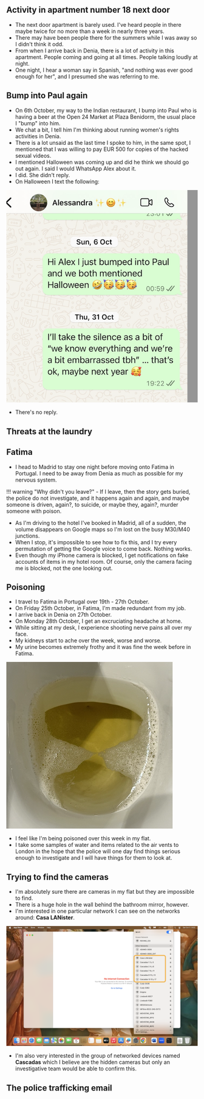 ## Activity in apartment number 18 next door

- The next door apartment is barely used. I've heard people in there maybe twice for no more than a week in nearly three years.
- There may have been people there for the summers while I was away so I didn't think it odd.
- From when I arrive back in Denia, there is a lot of activity in this apartment. People coming and going at all times. People talking loudly at night.
- One night, I hear a woman say in Spanish, "and nothing was ever good enough for her", and I presumed she was referring to me.

## Bump into Paul again

- On 6th October, my way to the Indian restaurant, I bump into Paul who is having a beer at the Open 24 Market at Plaza Benidorm, the usual place I "bump" into him.
- We chat a bit, I tell him I'm thinking about running women's rights activities in Denia.
- There is a lot unsaid as the last time I spoke to him, in the same spot, I mentioned that I was willing to pay EUR 500 for copies of the hacked sexual videos.
- I mentioned Halloween was coming up and did he think we should go out again. I said I would WhatsApp Alex about it.
- I did. She didn't reply.
- On Halloween I text the following:

![WhatsApp to Alex](../../content/whatsapps/whatsapp-to-alex.png)

- There's no reply.

## Threats at the laundry



## Fatima

- I head to Madrid to stay one night before moving onto Fatima in Portugal. I need to be away from Denia as much as possible for my nervous system.

!!! warning "Why didn't you leave?"
    - If I leave, then the story gets buried, the police do not investigate, and it happens again and again, and maybe someone is driven, again?, to suicide, or maybe they, again?, murder someone with poison.

- As I'm driving to the hotel I've booked in Madrid, all of a sudden, the volume disappears on Google maps so I'm lost on the busy M30/M40 junctions.
- When I stop, it's impossible to see how to fix this, and I try every permutation of getting the Google voice to come back. Nothing works.
- Even though my iPhone camera is blocked, I get notifications on fake accounts of items in my hotel room. Of course, only the camera facing me is blocked, not the one looking out.

## Poisoning

- I travel to Fatima in Portugal over 19th - 27th October.
- On Friday 25th October, in Fatima, I'm made redundant from my job.
- I arrive back in Denia on 27th October.
- On Monday 28th October, I get an excruciating headache at home. 
- While sitting at my desk, I experience shooting nerve pains all over my face.
- My kidneys start to ache over the week, worse and worse.
- My urine becomes extremely frothy and it was fine the week before in Fatima.

![Frothy urine](../../content/images/frothy%20urine.png)

- I feel like I'm being poisoned over this week in my flat.
- I take some samples of water and items related to the air vents to London in the hope that the police will one day find things serious enough to investigate and I will have things for them to look at.

## Trying to find the cameras

- I'm absolutely sure there are cameras in my flat but they are impossible to find.
- There is a huge hole in the wall behind the bathroom mirror, however.
- I'm interested in one particular network I can see on the networks around: **Casa LANister**.

![Available networks](../../content/images/lan.png)

- I'm also very interested in the group of networked devices named **Cascadas** which I believe are the hidden cameras but only an investigative team would be able to confirm this.

## The police trafficking email

